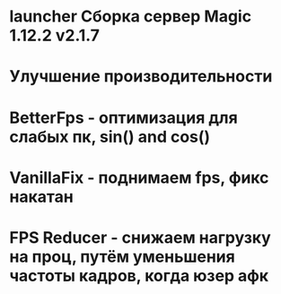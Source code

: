 # launcher Сборка сервер Magic 1.12.2 v2.1.7
# Улучшение производительности
# BetterFps - оптимизация для слабых пк, sin() and cos()
# VanillaFix - поднимаем fps, фикс накатан
# FPS Reducer - снижаем нагрузку на проц, путём уменьшения частоты кадров, когда юзер афк
